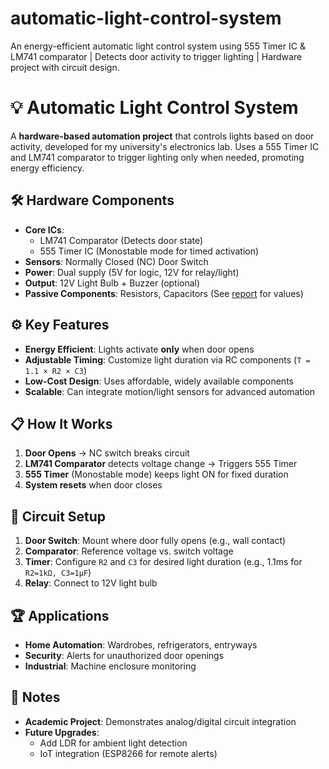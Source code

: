 # automatic-light-control-system

An energy-efficient automatic light control system using 555 Timer IC &amp; LM741 comparator | Detects door activity to trigger lighting | Hardware project with circuit design.

# 💡 Automatic Light Control System  

A **hardware-based automation project** that controls lights based on door activity, developed for my university's electronics lab. Uses a 555 Timer IC and LM741 comparator to trigger lighting only when needed, promoting energy efficiency.

## 🛠️ Hardware Components  
- **Core ICs**:  
  - LM741 Comparator (Detects door state)  
  - 555 Timer IC (Monostable mode for timed activation)  
- **Sensors**: Normally Closed (NC) Door Switch  
- **Power**: Dual supply (5V for logic, 12V for relay/light)  
- **Output**: 12V Light Bulb + Buzzer (optional)  
- **Passive Components**: Resistors, Capacitors (See [report](#) for values)  

## ⚙️ Key Features  
- **Energy Efficient**: Lights activate **only** when door opens  
- **Adjustable Timing**: Customize light duration via RC components (`T = 1.1 × R2 × C3`)  
- **Low-Cost Design**: Uses affordable, widely available components  
- **Scalable**: Can integrate motion/light sensors for advanced automation  

## 📋 How It Works  
1. **Door Opens** → NC switch breaks circuit  
2. **LM741 Comparator** detects voltage change → Triggers 555 Timer  
3. **555 Timer** (Monostable mode) keeps light ON for fixed duration  
4. **System resets** when door closes  

## 🔌 Circuit Setup  
1. **Door Switch**: Mount where door fully opens (e.g., wall contact)  
2. **Comparator**: Reference voltage vs. switch voltage  
3. **Timer**: Configure `R2` and `C3` for desired light duration (e.g., 1.1ms for `R2=1kΩ, C3=1µF`)  
4. **Relay**: Connect to 12V light bulb  

## 🏆 Applications  
- **Home Automation**: Wardrobes, refrigerators, entryways  
- **Security**: Alerts for unauthorized door openings  
- **Industrial**: Machine enclosure monitoring  

## 📝 Notes  
- **Academic Project**: Demonstrates analog/digital circuit integration  
- **Future Upgrades**:  
  - Add LDR for ambient light detection  
  - IoT integration (ESP8266 for remote alerts)  

